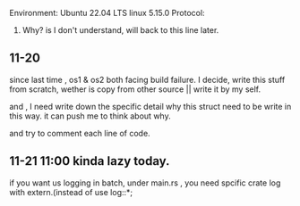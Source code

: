 Environment: Ubuntu 22.04 LTS linux 5.15.0
Protocol:
1. Why? is I don't understand, will back to this line later.

## 11-20

since last time , os1 & os2 both facing build failure.
I decide, write this stuff from scratch, wether is copy from other source || write it by my self.

and , I need write down the specific detail why this struct need to be write in this way.
it can push me to think about why.

and try to comment each line of code.


## 11-21 11:00 kinda lazy today.

if you want us logging in batch, under main.rs , you need spcific crate log with extern.(instead of use log::*;
